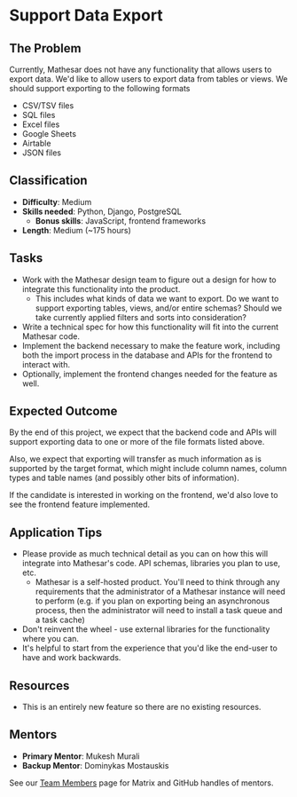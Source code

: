 # Support Data Export

## The Problem
Currently, Mathesar does not have any functionality that allows users to export data. We'd like to allow users to export data from tables or views. We should support exporting to the following formats
- CSV/TSV files
- SQL files
- Excel files
- Google Sheets
- Airtable
- JSON files

## Classification
- **Difficulty**: Medium
- **Skills needed**: Python, Django, PostgreSQL
  - **Bonus skills**: JavaScript, frontend frameworks
- **Length**: Medium (~175 hours)

## Tasks
- Work with the Mathesar design team to figure out a design for how to integrate this functionality into the product.
  - This includes what kinds of data we want to export. Do we want to support exporting tables, views, and/or entire schemas? Should we take currently applied filters and sorts into consideration?
- Write a technical spec for how this functionality will fit into the current Mathesar code.
- Implement the backend necessary to make the feature work, including both the import process in the database and APIs for the frontend to interact with.
- Optionally, implement the frontend changes needed for the feature as well.

## Expected Outcome
By the end of this project, we expect that the backend code and APIs will support exporting data to one or more of the file formats listed above.

Also, we expect that exporting will transfer as much information as is supported by the target format, which might include column names, column types and table names (and possibly other bits of information).

If the candidate is interested in working on the frontend, we'd also love to see the frontend feature implemented.

## Application Tips
- Please provide as much technical detail as you can on how this will integrate into Mathesar's code. API schemas, libraries you plan to use, etc.
	- Mathesar is a self-hosted product. You'll need to think through any requirements that the administrator of a Mathesar instance will need to perform (e.g. if you plan on exporting being an asynchronous process, then the administrator will need to install a task queue and a task cache)
- Don't reinvent the wheel - use external libraries for the functionality where you can.
- It's helpful to start from the experience that you'd like the end-user to have and work backwards.

## Resources
- This is an entirely new feature so there are no existing resources.

## Mentors
- **Primary Mentor**: Mukesh Murali
- **Backup Mentor**: Dominykas Mostauskis

See our [Team Members](/en/team/members) page for Matrix and GitHub handles of mentors.